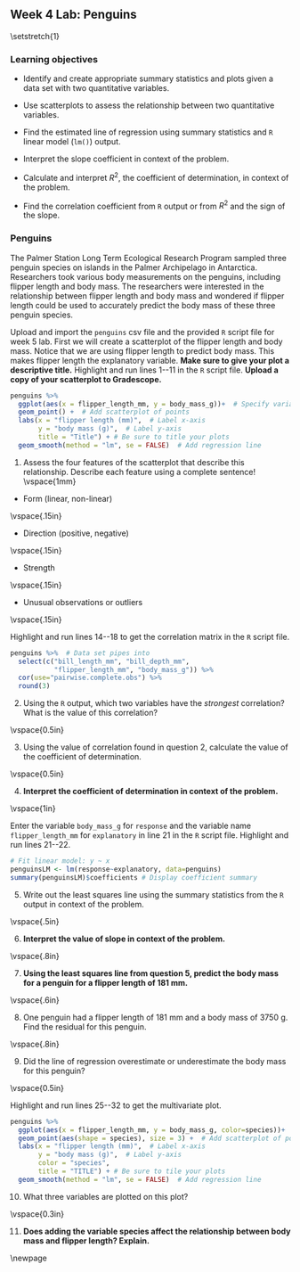 ## Week 4 Lab:  Penguins

\setstretch{1}

### Learning objectives

* Identify and create appropriate summary statistics and plots
  given a data set with two quantitative variables.
  
* Use scatterplots to assess the relationship between two quantitative variables.

* Find the estimated line of regression using summary statistics and `R` linear model (`lm()`) output.

* Interpret the slope coefficient in context of the problem.

* Calculate and interpret $R^2$, the coefficient of determination, in context of the problem.

* Find the correlation coefficient from `R` output or from $R^2$ and the sign of the slope.

### Penguins

The Palmer Station Long Term Ecological Research Program sampled three penguin species on islands in the Palmer Archipelago in Antarctica. Researchers took various body measurements on the penguins, including flipper length and body mass. The researchers were interested in the relationship between flipper length and body mass and wondered if flipper length could be used to accurately predict the body mass of these three penguin species. 

Upload and import the `penguins` csv file and the provided `R` script file for week 5 lab. First we will create a scatterplot of the flipper length and body mass.  Notice that we are using flipper length to predict body mass.  This makes flipper length the explanatory variable. **Make sure to give your plot a descriptive title.** Highlight and run lines 1--11 in the `R` script file.  **Upload a copy of your scatterplot to Gradescope.**


```r
penguins %>%
  ggplot(aes(x = flipper_length_mm, y = body_mass_g))+  # Specify variables
  geom_point() +  # Add scatterplot of points
  labs(x = "flipper length (mm)",  # Label x-axis
       y = "body mass (g)",  # Label y-axis
       title = "Title") + # Be sure to title your plots
  geom_smooth(method = "lm", se = FALSE)  # Add regression line
```

1. Assess the four features of the scatterplot that describe this relationship. Describe each feature using a complete sentence!
\vspace{1mm}

* Form (linear, non-linear)

\vspace{.15in}

* Direction (positive, negative)

\vspace{.15in}

* Strength

\vspace{.15in}

* Unusual observations or outliers

\vspace{.15in}

Highlight and run lines 14--18 to get the correlation matrix in the `R` script file.


```r
penguins %>%  # Data set pipes into
  select(c("bill_length_mm", "bill_depth_mm", 
           "flipper_length_mm", "body_mass_g")) %>%
  cor(use="pairwise.complete.obs") %>%
  round(3)
```

2.  Using the `R` output, which two variables have the *strongest* correlation? What is the value of this correlation?

\vspace{0.5in}

3. Using the value of correlation found in question 2, calculate the value of the coefficient of determination.

\vspace{0.5in}

4. **Interpret the coefficient of determination in context of the problem.**

\vspace{1in}

Enter the variable `body_mass_g` for `response` and the variable name `flipper_length_mm` for `explanatory` in line 21 in the `R` script file.  Highlight and run lines 21--22.


```r
# Fit linear model: y ~ x
penguinsLM <- lm(response~explanatory, data=penguins)
summary(penguinsLM)$coefficients # Display coefficient summary
```

5.  Write out the least squares line using the summary statistics from the `R` output in context of the problem.

\vspace{.5in}

6. **Interpret the value of slope in context of the problem.**

\vspace{.8in}

7. **Using the least squares line from question 5, predict the body mass for a penguin for a flipper length of 181 mm.**

\vspace{.6in}

8. One penguin had a flipper length of 181 mm and a body mass of 3750 g. Find the residual for this penguin.

\vspace{.8in}

9.  Did the line of regression overestimate or underestimate the body mass for this penguin?

\vspace{0.5in}

Highlight and run lines 25--32 to get the multivariate plot.


```r
penguins %>%
  ggplot(aes(x = flipper_length_mm, y = body_mass_g, color=species))+  # Specify variables
  geom_point(aes(shape = species), size = 3) +  # Add scatterplot of points
  labs(x = "flipper length (mm)",  # Label x-axis
       y = "body mass (g)",  # Label y-axis
       color = "species",
       title = "TITLE") + # Be sure to tile your plots
  geom_smooth(method = "lm", se = FALSE)  # Add regression line
```

10.  What three variables are plotted on this plot?

\vspace{0.3in}


11. **Does adding the variable species affect the relationship between body mass and flipper length? Explain.**

\newpage

